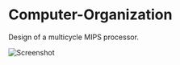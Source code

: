 # Computer-Organization
Design of a multicycle MIPS processor.

![Screenshot](Computer-Organization/Screenshot_20190320_222649.png)
      
